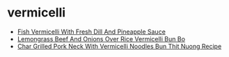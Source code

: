 # vermicelli

 * [Fish Vermicelli With Fresh Dill And Pineapple Sauce](index/f/fish-vermicelli-with-fresh-dill-and-pineapple-sauce-239756.json)
 * [Lemongrass Beef And Onions Over Rice Vermicelli Bun Bo](index/l/lemongrass-beef-and-onions-over-rice-vermicelli-bun-bo.json)
 * [Char Grilled Pork Neck With Vermicelli Noodles Bun Thit Nuong Recipe](index/c/char-grilled-pork-neck-with-vermicelli-noodles-bun-thit-nuong-recipe.json)
